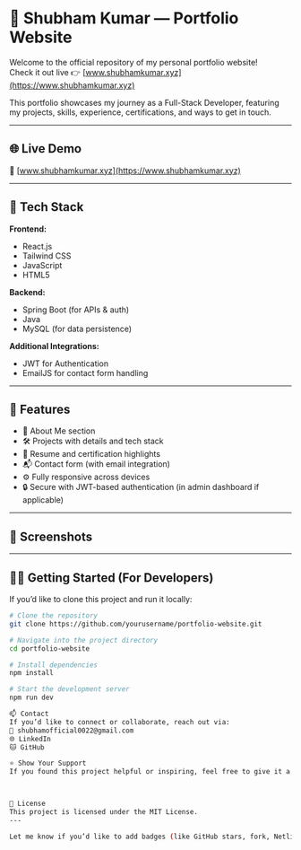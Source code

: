 # 💼 Shubham Kumar — Portfolio Website

Welcome to the official repository of my personal portfolio website!  
Check it out live 👉 [www.shubhamkumar.xyz](https://www.shubhamkumar.xyz)

This portfolio showcases my journey as a Full-Stack Developer, featuring my projects, skills, experience, certifications, and ways to get in touch.

---

## 🌐 Live Demo

🔗 [www.shubhamkumar.xyz](https://www.shubhamkumar.xyz)

---

## 🚀 Tech Stack

**Frontend:**
- React.js
- Tailwind CSS
- JavaScript
- HTML5

**Backend:**
- Spring Boot (for APIs & auth)
- Java
- MySQL (for data persistence)

**Additional Integrations:**
- JWT for Authentication
- EmailJS for contact form handling

---

## 📁 Features

- 📌 About Me section
- 🛠️ Projects with details and tech stack
- 📄 Resume and certification highlights
- 📬 Contact form (with email integration)
- ⚙️ Fully responsive across devices
- 🔒 Secure with JWT-based authentication (in admin dashboard if applicable)

---

## 📸 Screenshots



---

## 🧑‍💻 Getting Started (For Developers)

If you’d like to clone this project and run it locally:

```bash
# Clone the repository
git clone https://github.com/yourusername/portfolio-website.git

# Navigate into the project directory
cd portfolio-website

# Install dependencies
npm install

# Start the development server
npm run dev

📫 Contact
If you’d like to connect or collaborate, reach out via:
📧 shubhamofficial0022@gmail.com
🌐 LinkedIn
🐱 GitHub

⭐️ Show Your Support
If you found this project helpful or inspiring, feel free to give it a ⭐ on GitHub — it helps a lot!



📃 License
This project is licensed under the MIT License.
---

Let me know if you’d like to add badges (like GitHub stars, fork, Netlify/Vercel deployment status, etc.) or a

